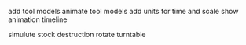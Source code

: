 add tool models
animate tool models 
add units for time and scale
show animation timeline

simulute stock destruction 
rotate turntable 


